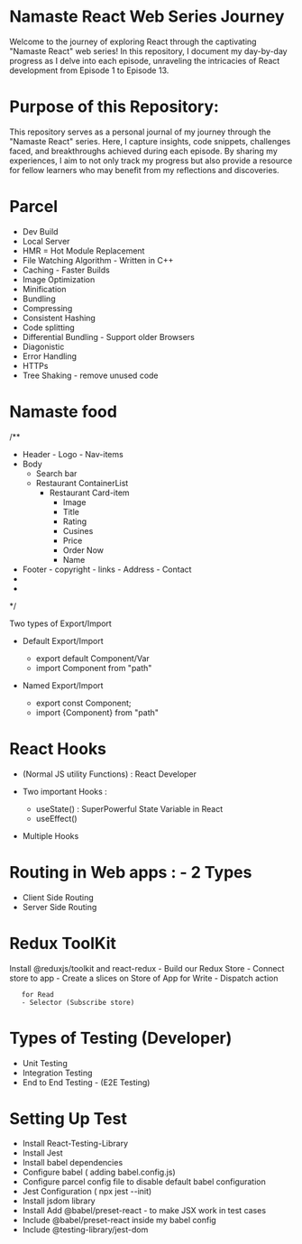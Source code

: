 ﻿# Namaste React Web Series Journey
 Welcome to the journey of exploring React through the captivating "Namaste React" web series! In this repository, I document my day-by-day progress as I delve into each episode, unraveling the intricacies of React development from Episode 1 to Episode 13.

# Purpose of this Repository:

This repository serves as a personal journal of my journey through the "Namaste React" series. Here, I capture insights, code snippets, challenges faced, and breakthroughs achieved during each episode. By sharing my experiences, I aim to not only track my progress but also provide a resource for fellow learners who may benefit from my reflections and discoveries.


# Parcel
- Dev Build
- Local Server
- HMR = Hot Module Replacement
- File Watching Algorithm - Written in C++
- Caching - Faster Builds
- Image Optimization
- Minification
- Bundling
- Compressing
- Consistent Hashing
- Code splitting
- Differential Bundling - Support older Browsers
- Diagonistic 
- Error Handling
- HTTPs
- Tree Shaking - remove unused code

# Namaste  food

/**
* Header
      - Logo
      - Nav-items
* Body
  - Search bar
  - Restaurant ContainerList
    - Restaurant Card-item
      - Image
      - Title
      - Rating
      - Cusines
      - Price
      - Order Now
      - Name
* Footer
      - copyright
      - links
      - Address
      - Contact
*
*
*/



Two types of Export/Import

- Default Export/Import
     - export default Component/Var
     - import Component from "path"


- Named Export/Import
     - export const Component;
     - import {Component} from  "path"


# React Hooks
 
 - (Normal JS utility Functions) : React Developer
 - Two important Hooks : 
     - useState()  : SuperPowerful State Variable in React
     - useEffect()

 - Multiple Hooks


 # Routing in Web apps : - 2 Types
   - Client Side Routing
   - Server Side Routing 



 # Redux ToolKit
 Install @reduxjs/toolkit and react-redux 
      - Build our Redux Store
      - Connect store to app
      - Create a slices on Store of App
       for Write 
       - Dispatch action
       
       for Read
       - Selector (Subscribe store)


# Types of Testing (Developer)
 - Unit Testing
 - Integration Testing
 - End to End Testing - (E2E Testing)


 # Setting Up Test
  - Install React-Testing-Library
  - Install Jest
  - Install babel dependencies 
  - Configure babel ( adding babel.config.js)
  - Configure parcel config file to disable default babel configuration
  - Jest Configuration ( npx jest --init)
  - Install jsdom library
  - Install Add @babel/preset-react - to make JSX work in test cases
  - Include @babel/preset-react inside my babel config
  - Include @testing-library/jest-dom
